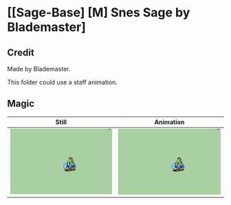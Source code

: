 # [\[Sage-Base\] \[M\] Snes Sage by Blademaster]

## Credit

Made by Blademaster.

This folder could use a staff animation.
	
## Magic

| Still | Animation |
| :---: | :-------: |
| ![Magic still](./Magic_000.png) | ![Magic animation](./Magic.gif) |
